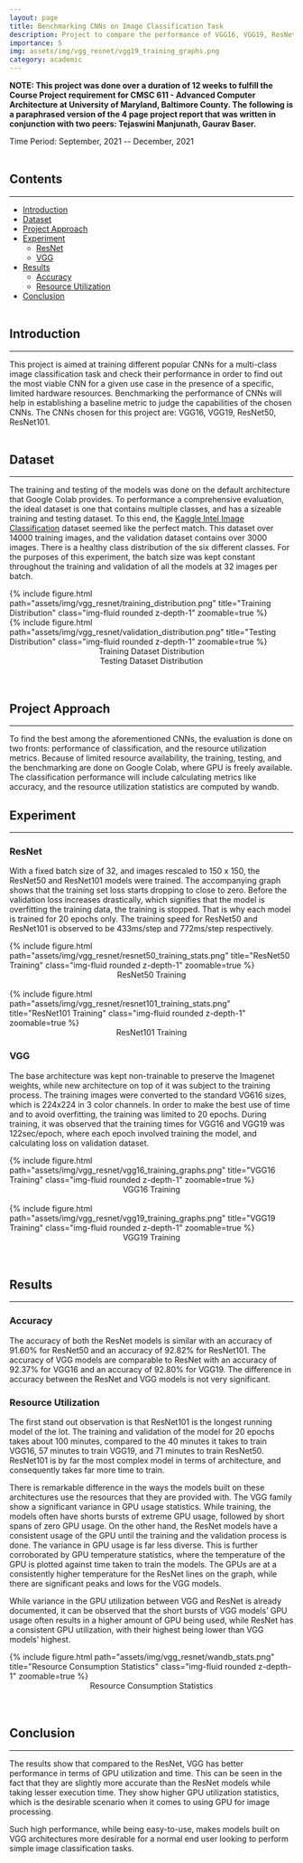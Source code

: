 ```yaml
---
layout: page
title: Benchmarking CNNs on Image Classification Task
description: Project to compare the performance of VGG16, VGG19, ResNet50, and ResNet101 on an image classification task.
importance: 5
img: assets/img/vgg_resnet/vgg19_training_graphs.png
category: academic
---
```


**NOTE: This project was done over a duration of 12 weeks to fulfill the Course Project requirement for CMSC 611 - Advanced Computer Architecture at University of Maryland, Baltimore County. The following is a paraphrased version of the 4 page project report that was written in conjunction with two peers: Tejaswini Manjunath, Gaurav Baser.**

Time Period: September, 2021 -- December, 2021
<br><br>

## Contents
-----
* [Introduction](#introduction)
* [Dataset](#dataset)
* [Project Approach](#project-approach)
* [Experiment](#experiment)
  * [ResNet](#resnet)
  * [VGG](#vgg)
* [Results](#results)
  * [Accuracy](#accuracy)
  * [Resource Utilization](#resource-utilization)
* [Conclusion](#conclusion)
<br><br>


## Introduction
-----
This project is aimed at training different popular CNNs for a multi-class image classification task and check their performance in order to find out the most viable CNN for a given use case in the presence of a specific, limited hardware resources. Benchmarking the performance of CNNs will help in establishing a baseline metric to judge the capabilities of the chosen CNNs. The CNNs chosen for this project are: VGG16, VGG19, ResNet50, ResNet101.
<br><br>

## Dataset
-----
The training and testing of the models was done on the default architecture that Google Colab provides. To performance a comprehensive evaluation, the ideal dataset is one that contains multiple classes, and has a sizeable training and testing dataset. To this end, the [Kaggle Intel Image Classification](https://www.kaggle.com/datasets/puneet6060/intel-image-classification) dataset seemed like the perfect match. This dataset over 14000 training images, and the validation dataset contains over 3000 images. There is a healthy class distribution of the six different classes. For the purposes of this experiment, the batch size was kept constant throughout the training and validation of all the models at 32 images per batch.

<div class="row">
	<div class="col-sm mt-3 mt-md-0">
		{% include figure.html path="assets/img/vgg_resnet/training_distribution.png" title="Training Distribution" class="img-fluid rounded z-depth-1" zoomable=true %}
	</div>
	<div class="col-sm mt-3 mt-md-0">
		{% include figure.html path="assets/img/vgg_resnet/validation_distribution.png" title="Testing Distribution" class="img-fluid rounded z-depth-1" zoomable=true %}
	</div>
</div>

<div class="row">
	<div class="col-sm mt-3 mt-md-0" style="text-align: center;vertical-align: middle;">
		Training Dataset Distribution
	</div>
	<div class="col-sm mt-3 mt-md-0" style="text-align: center;vertical-align: middle;">
		Testing Dataset Distribution
	</div>
</div>
<br><br>

## Project Approach
-----
To find the best among the aforementioned CNNs, the evaluation is done on two fronts: performance of classification, and the resource utilization metrics. Because of limited resource availability, the training, testing, and the benchmarking are done on Google Colab, where GPU is freely available. The classification performance will include calculating metrics like accuracy, and the resource utilization statistics are computed by wandb.


## Experiment
-----
### ResNet
With a fixed batch size of 32, and images rescaled to 150 x 150, the ResNet50 and ResNet101 models were trained. The accompanying graph shows that the training set loss starts dropping to close to zero. Before the validation loss increases drastically, which signifies that the model is overfitting the training data, the training is stopped. That is why each model is trained for 20 epochs only. The training speed for ResNet50 and ResNet101 is observed to be 433ms/step and 772ms/step respectively.

<div class="row">
	<div class="col-sm mt-3 mt-md-0">
		{% include figure.html path="assets/img/vgg_resnet/resnet50_training_stats.png" title="ResNet50 Training" class="img-fluid rounded z-depth-1" zoomable=true %}
	</div>
</div>
<div class="row">
	<div class="col-sm mt-3 mt-md-0" style="text-align: center;vertical-align: middle;">
		ResNet50 Training
	</div>
</div>
<br>
<div class="row">
	<div class="col-sm mt-3 mt-md-0">
		{% include figure.html path="assets/img/vgg_resnet/resnet101_training_stats.png" title="ResNet101 Training" class="img-fluid rounded z-depth-1" zoomable=true %}
	</div>
</div>
<div class=row>
	<div class="col-sm mt-3 mt-md-0" style="text-align: center;vertical-align: middle;">
		ResNet101 Training
	</div>
</div>

### VGG
The base architecture was kept non-trainable to preserve the Imagenet weights, while new architecture on top of it was subject to the training process. The training images were converted to the standard VG616 sizes, which is 224x224 in 3 color channels. In order to make the best use of time and to avoid overfitting, the training was limited to 20 epochs. During training, it was observed that the training times for VGG16 and VGG19 was 122sec/epoch, where each epoch involved training the model, and calculating loss on validation dataset.

<div class="row">
	<div class="col-sm mt-3 mt-md-0">
		{% include figure.html path="assets/img/vgg_resnet/vgg16_training_graphs.png" title="VGG16 Training" class="img-fluid rounded z-depth-1" zoomable=true %}
	</div>
</div>
<div class="row">
	<div class="col-sm mt-3 mt-md-0" style="text-align: center;vertical-align: middle;">
		VGG16 Training
	</div>
</div>
<br>
<div class="row">
	<div class="col-sm mt-3 mt-md-0">
		{% include figure.html path="assets/img/vgg_resnet/vgg19_training_graphs.png" title="VGG19 Training" class="img-fluid rounded z-depth-1" zoomable=true %}
	</div>
</div>
<div class="row">
	<div class="col-sm mt-3 mt-md-0" style="text-align: center;vertical-align: middle;">
		VGG19 Training
	</div>
</div>
<br><br>


## Results
-----
### Accuracy
The accuracy of both the ResNet models is similar with an accuracy of 91.60% for ResNet50 and an accuracy of 92.82% for ResNet101. The accuracy of VGG models are comparable to ResNet with an accuracy of 92.37% for VGG16 and an accuracy of 92.80% for VGG19. The difference in accuracy between the ResNet and VGG models is not very significant.

### Resource Utilization
The first stand out observation is that ResNet101 is the longest running model of the lot. The training and validation of the model for 20 epochs takes about 100 minutes, compared to the 40 minutes it takes to train VGG16, 57 minutes to train VGG19, and 71 minutes to train ResNet50. ResNet101 is by far the most complex model in terms of architecture, and consequently takes far more time to train.

There is remarkable difference in the ways the models built on these architectures use the resources that they are provided with. The VGG family show a significant variance in GPU usage statistics. While training, the models often have shorts bursts of extreme GPU usage, followed by short spans of zero GPU usage. On the other hand, the ResNet models have a consistent usage of the GPU until the training and the validation process is done. The variance in GPU usage is far less diverse. This is further corroborated by GPU temperature statistics, where the temperature of the GPU is plotted against time taken to train the models. The GPUs are at a consistently higher temperature for the ResNet lines on the graph, while there are significant peaks and lows for the VGG models. 

While variance in the GPU utilization between VGG and ResNet is already documented, it can be observed that the short bursts of VGG models’ GPU usage often results in a higher amount of GPU being used, while ResNet has a consistent GPU utilization, with their highest being lower than VGG models’ highest.

<div class="row">
	<div class="col-sm mt-3 mt-md-0">
		{% include figure.html path="assets/img/vgg_resnet/wandb_stats.png" title="Resource Consumption Statistics" class="img-fluid rounded z-depth-1" zoomable=true %}
	</div>
</div>
<div class="row">
	<div class="col-sm mt-3 mt-md-0" style="text-align: center;vertical-align: middle;">
		Resource Consumption Statistics
	</div>
</div>
<br><br>

## Conclusion
-----
The results show that compared to the ResNet, VGG has better performance in terms of GPU utilization and time. This can be seen in the fact that they are slightly more accurate than the ResNet models while taking lesser execution time. They show higher GPU utilization statistics, which is the desirable scenario when it comes to using GPU for image processing.

Such high performance, while being easy-to-use, makes models built on VGG architectures more desirable for a normal end user looking to perform simple image classification tasks.
